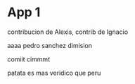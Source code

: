 # App 1

contribucion de Alexis, contrib de Ignacio

aaaa
pedro sanchez dimision

comiit cimmmt

patata es mas veridico que peru